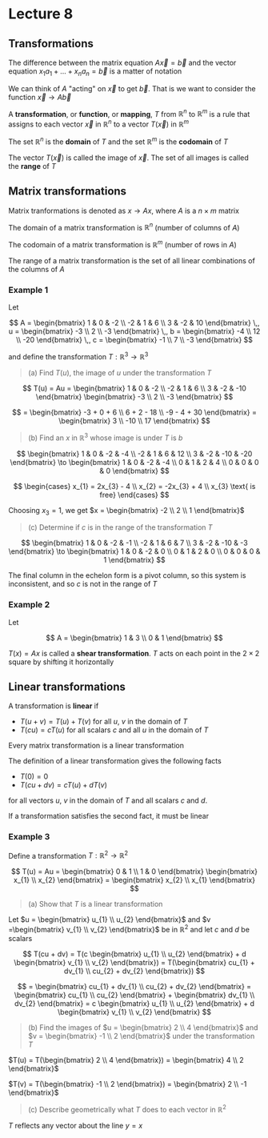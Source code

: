 # Lecture 8

## Transformations

The difference between the matrix equation $A\overrightarrow{x} = \overrightarrow{b}$ and the vector equation $x_{1}a_{1} + ... + x_{n}a_{n} = \overrightarrow{b}$ is a matter of notation

We can think of $A$ "acting" on $\overrightarrow{x}$ to get $\overrightarrow{b}$. That is we want to consider the function $\overrightarrow{x} \to A\overrightarrow{b}$

A **transformation**, or **function**, or **mapping**, $T$ from $\mathbb{R}^{n}$ to $\mathbb{R}^{m}$ is a rule that assigns to each vector $\overrightarrow{x}$ in $\mathbb{R}^{n}$ to a vector $T(\overrightarrow{x})$ in $\mathbb{R}^{m}$ 

The set $\mathbb{R}^{n}$ is the **domain** of $T$ and the set $\mathbb{R}^{m}$ is the **codomain** of $T$

The vector $T(\overrightarrow{x})$ is called the image of $\overrightarrow{x}$. The set of all images is called the **range** of $T$

## Matrix transformations

Matrix tranformations is denoted as $x \to Ax$, where $A$ is a $n \times m$ matrix

The domain of a matrix transformation is $\mathbb{R}^{n}$ (number of columns of $A$)

The codomain of a matrix transformation is $\mathbb{R}^{m}$ (number of rows in $A$)

The range of a matrix transformation is the set of all linear combinations of the columns of $A$

### Example 1

Let 

$$
	A = \begin{bmatrix}
		1 & 0 & -2 \\
		-2 & 1 & 6 \\
		3 & -2 & 10
	\end{bmatrix} \,,
	u = \begin{bmatrix}
		-3 \\ 2 \\ -3
	\end{bmatrix} \,,
	b = \begin{bmatrix}
		-4 \\ 12 \\ -20
	\end{bmatrix} \,,
	c = \begin{bmatrix}
		-1 \\ 7 \\ -3
	\end{bmatrix}
$$

and define the transformation $T: \mathbb{R}^{3} \to \mathbb{R}^{3}$

> (a) Find $T(u)$, the image of $u$ under the transformation $T$

$$
	T(u) = Au = \begin{bmatrix}
		1 & 0 & -2 \\
		-2 & 1 & 6 \\
		3 & -2 & -10
	\end{bmatrix}
	\begin{bmatrix} -3 \\ 2 \\ -3 \end{bmatrix}
$$

$$
	=
	\begin{bmatrix}
		-3 + 0 + 6 \\
		6 + 2 - 18 \\
		-9 - 4 + 30
	\end{bmatrix} 
	=
	\begin{bmatrix}
		3 \\ -10 \\ 17
	\end{bmatrix}
 $$

> (b) Find an $x$ in $\mathbb{R}^{3}$ whose image is under $T$ is $b$

$$
	\begin{bmatrix}
		1 & 0 & -2 & -4 \\
		-2 & 1 & 6 & 12 \\
		3 & -2 & -10 & -20
	\end{bmatrix}
	\to
	\begin{bmatrix}
		1 & 0 & -2 & -4 \\
		0 & 1 & 2 & 4 \\
		0 & 0 & 0 & 0
	\end{bmatrix}
$$

$$
	\begin{cases}
		x_{1} = 2x_{3} - 4 \\
		x_{2} = -2x_{3} + 4 \\
		x_{3} \text{ is free}
	\end{cases}
$$

Choosing $x_{3} = 1$, we get $x = \begin{bmatrix} -2 \\ 2 \\ 1 \end{bmatrix}$

> (c) Determine if $c$ is in the range of the transformation $T$

$$
	\begin{bmatrix}
		1 & 0 & -2 & -1 \\
		-2 & 1 & 6 & 7 \\
		3 & -2 & -10 & -3
	\end{bmatrix}
	\to
	\begin{bmatrix}
		1 & 0 & -2 & 0 \\
		0 & 1 & 2 & 0 \\
		0 & 0 & 0 & 1
	\end{bmatrix}
$$

The final column in the echelon form is a pivot column, so this system is inconsistent, and so $c$ is not in the range of $T$

### Example 2

Let 

$$
	A = \begin{bmatrix}
		1 & 3 \\
		0 & 1
	\end{bmatrix}
$$

$T(x) = Ax$ is called a **shear transformation**. $T$ acts on each point in the $2 \times 2$ square by shifting it horizontally

## Linear transformations

A transformation is **linear** if 

- $T(u + v) = T(u) + T(v)$ for all $u$, $v$ in the domain of $T$
- $T(cu) = cT(u)$ for all scalars $c$ and all $u$ in the domain of $T$

Every matrix transformation is a linear transformation

The definition of a linear transformation gives the following facts

- $T(0) = 0$
- $T(cu + dv) = cT(u) + dT(v)$

for all vectors $u$, $v$ in the domain of $T$ and all scalars $c$ and $d$.

If a transformation satisfies the second fact, it must be linear

### Example 3

Define a transformation $T: \mathbb{R}^{2} \to \mathbb{R}^{2}$

$$
	T(u) = Au = 
	\begin{bmatrix}
		0 & 1 \\
		1 & 0
	\end{bmatrix}
	\begin{bmatrix}
		x_{1} \\ x_{2}
	\end{bmatrix}
	=
	\begin{bmatrix}
		x_{2} \\ x_{1}
	\end{bmatrix}
$$

> (a) Show that $T$ is a linear transformation

Let $u = \begin{bmatrix} u_{1} \\ u_{2} \end{bmatrix}$ and $v =\begin{bmatrix} v_{1} \\ v_{2} \end{bmatrix}$ be in $\mathbb{R}^{2}$ and let $c$ and $d$ be scalars

$$
	T(cu + dv) = 
	T(c \begin{bmatrix} 
		u_{1} \\ u_{2} 
		\end{bmatrix} 
	+ d \begin{bmatrix} 
	v_{1} \\ v_{2} 
	\end{bmatrix}) = 
	T(\begin{bmatrix}
		cu_{1} + dv_{1} \\ cu_{2} + dv_{2}
	\end{bmatrix})
$$

$$
	= \begin{bmatrix}
		cu_{1} + dv_{1} \\ cu_{2} + dv_{2}
	\end{bmatrix}
	=
	\begin{bmatrix} 
		cu_{1} \\ cu_{2} 
	\end{bmatrix}
	+
	\begin{bmatrix}
		dv_{1} \\ dv_{2}
	\end{bmatrix} 
	=
	c \begin{bmatrix}
		u_{1} \\ u_{2}
	\end{bmatrix}
	+ d \begin{bmatrix}
		v_{1} \\ v_{2}
	\end{bmatrix}
$$

> (b) Find the images of $u = \begin{bmatrix} 2 \\ 4 \end{bmatrix}$ and $v = \begin{bmatrix} -1 \\ 2 \end{bmatrix}$ under the transformation $T$

$T(u) = T(\begin{bmatrix} 2 \\ 4 \end{bmatrix}) = \begin{bmatrix} 4 \\ 2 \end{bmatrix}$

$T(v) = T(\begin{bmatrix} -1 \\ 2 \end{bmatrix}) = \begin{bmatrix} 2 \\ -1 \end{bmatrix}$

> (c) Describe geometrically what $T$ does to each vector in $\mathbb{R}^{2}$

$T$ reflects any vector about the line $y = x$
